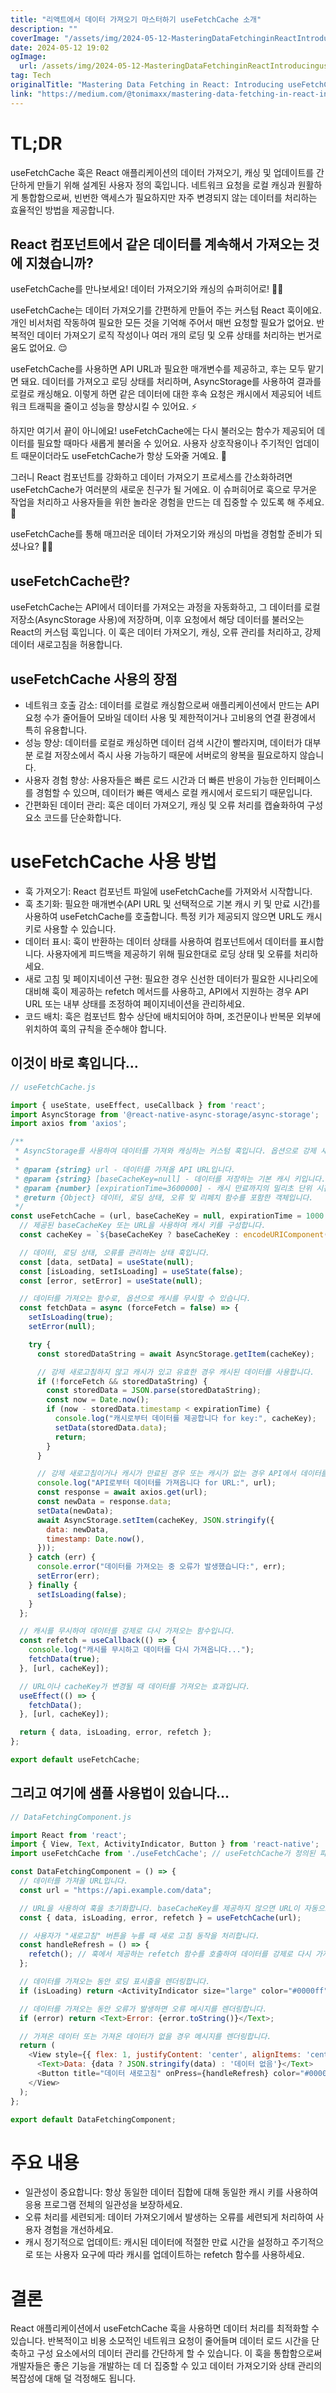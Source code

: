 ```yaml
---
title: "리액트에서 데이터 가져오기 마스터하기 useFetchCache 소개"
description: ""
coverImage: "/assets/img/2024-05-12-MasteringDataFetchinginReactIntroducinguseFetchCache_0.png"
date: 2024-05-12 19:02
ogImage: 
  url: /assets/img/2024-05-12-MasteringDataFetchinginReactIntroducinguseFetchCache_0.png
tag: Tech
originalTitle: "Mastering Data Fetching in React: Introducing useFetchCache"
link: "https://medium.com/@tonimaxx/mastering-data-fetching-in-react-introducing-usefetchcache-12954d09e8fb"
---
```



# TL;DR

useFetchCache 훅은 React 애플리케이션의 데이터 가져오기, 캐싱 및 업데이트를 간단하게 만들기 위해 설계된 사용자 정의 훅입니다. 네트워크 요청을 로컬 캐싱과 원활하게 통합함으로써, 빈번한 액세스가 필요하지만 자주 변경되지 않는 데이터를 처리하는 효율적인 방법을 제공합니다.

## React 컴포넌트에서 같은 데이터를 계속해서 가져오는 것에 지쳤습니까?

useFetchCache를 만나보세요! 데이터 가져오기와 캐싱의 슈퍼히어로! 🦸‍♂️



useFetchCache는 데이터 가져오기를 간편하게 만들어 주는 커스텀 React 훅이에요. 개인 비서처럼 작동하여 필요한 모든 것을 기억해 주어서 매번 요청할 필요가 없어요. 반복적인 데이터 가져오기 로직 작성이나 여러 개의 로딩 및 오류 상태를 처리하는 번거로움도 없어요. 😌

useFetchCache를 사용하면 API URL과 필요한 매개변수를 제공하고, 후는 모두 맡기면 돼요. 데이터를 가져오고 로딩 상태를 처리하며, AsyncStorage를 사용하여 결과를 로컬로 캐싱해요. 이렇게 하면 같은 데이터에 대한 후속 요청은 캐시에서 제공되어 네트워크 트래픽을 줄이고 성능을 향상시킬 수 있어요. ⚡

하지만 여기서 끝이 아니에요! useFetchCache에는 다시 불러오는 함수가 제공되어 데이터를 필요할 때마다 새롭게 불러올 수 있어요. 사용자 상호작용이나 주기적인 업데이트 때문이더라도 useFetchCache가 항상 도와줄 거예요. 🔄

그러니 React 컴포넌트를 강화하고 데이터 가져오기 프로세스를 간소화하려면 useFetchCache가 여러분의 새로운 친구가 될 거에요. 이 슈퍼히어로 훅으로 무거운 작업을 처리하고 사용자들을 위한 놀라운 경험을 만드는 데 집중할 수 있도록 해 주세요. 💯



useFetchCache를 통해 매끄러운 데이터 가져오기와 캐싱의 마법을 경험할 준비가 되셨나요? 🚀✨

## useFetchCache란?

useFetchCache는 API에서 데이터를 가져오는 과정을 자동화하고, 그 데이터를 로컬 저장소(AsyncStorage 사용)에 저장하며, 이후 요청에서 해당 데이터를 불러오는 React의 커스텀 훅입니다. 이 훅은 데이터 가져오기, 캐싱, 오류 관리를 처리하고, 강제 데이터 새로고침을 허용합니다.

## useFetchCache 사용의 장점



- 네트워크 호출 감소: 데이터를 로컬로 캐싱함으로써 애플리케이션에서 만드는 API 요청 수가 줄어들어 모바일 데이터 사용 및 제한적이거나 고비용의 연결 환경에서 특히 유용합니다.
- 성능 향상: 데이터를 로컬로 캐싱하면 데이터 검색 시간이 빨라지며, 데이터가 대부분 로컬 저장소에서 즉시 사용 가능하기 때문에 서버로의 왕복을 필요로하지 않습니다.
- 사용자 경험 향상: 사용자들은 빠른 로드 시간과 더 빠른 반응이 가능한 인터페이스를 경험할 수 있으며, 데이터가 빠른 액세스 로컬 캐시에서 로드되기 때문입니다.
- 간편화된 데이터 관리: 훅은 데이터 가져오기, 캐싱 및 오류 처리를 캡슐화하여 구성 요소 코드를 단순화합니다.

# useFetchCache 사용 방법

- 훅 가져오기: React 컴포넌트 파일에 useFetchCache를 가져와서 시작합니다.
- 훅 초기화: 필요한 매개변수(API URL 및 선택적으로 기본 캐시 키 및 만료 시간)를 사용하여 useFetchCache를 호출합니다. 특정 키가 제공되지 않으면 URL도 캐시 키로 사용할 수 있습니다.
- 데이터 표시: 훅이 반환하는 데이터 상태를 사용하여 컴포넌트에서 데이터를 표시합니다. 사용자에게 피드백을 제공하기 위해 필요한대로 로딩 상태 및 오류를 처리하세요.
- 새로 고침 및 페이지네이션 구현: 필요한 경우 신선한 데이터가 필요한 시나리오에 대비해 훅이 제공하는 refetch 메서드를 사용하고, API에서 지원하는 경우 API URL 또는 내부 상태를 조정하여 페이지네이션을 관리하세요.
- 코드 배치: 훅은 컴포넌트 함수 상단에 배치되어야 하며, 조건문이나 반복문 외부에 위치하여 훅의 규칙을 준수해야 합니다.

## 이것이 바로 훅입니다…



```js
// useFetchCache.js

import { useState, useEffect, useCallback } from 'react';
import AsyncStorage from '@react-native-async-storage/async-storage';
import axios from 'axios';

/**
 * AsyncStorage를 사용하여 데이터를 가져와 캐싱하는 커스텀 훅입니다. 옵션으로 강제 새로고침이 가능합니다.
 * 
 * @param {string} url - 데이터를 가져올 API URL입니다.
 * @param {string} [baseCacheKey=null] - 데이터를 저장하는 기본 캐시 키입니다. 제공되지 않으면 URL이 기본값으로 사용됩니다.
 * @param {number} [expirationTime=3600000] - 캐시 만료까지의 밀리초 단위 시간입니다 (기본값은 1시간).
 * @return {Object} 데이터, 로딩 상태, 오류 및 리페치 함수를 포함한 객체입니다.
 */
const useFetchCache = (url, baseCacheKey = null, expirationTime = 1000 * 60 * 60) => {
  // 제공된 baseCacheKey 또는 URL을 사용하여 캐시 키를 구성합니다.
  const cacheKey = `${baseCacheKey ? baseCacheKey : encodeURIComponent(url)}`;

  // 데이터, 로딩 상태, 오류를 관리하는 상태 훅입니다.
  const [data, setData] = useState(null);
  const [isLoading, setIsLoading] = useState(false);
  const [error, setError] = useState(null);

  // 데이터를 가져오는 함수로, 옵션으로 캐시를 무시할 수 있습니다.
  const fetchData = async (forceFetch = false) => {
    setIsLoading(true);
    setError(null);

    try {
      const storedDataString = await AsyncStorage.getItem(cacheKey);

      // 강제 새로고침하지 않고 캐시가 있고 유효한 경우 캐시된 데이터를 사용합니다.
      if (!forceFetch && storedDataString) {
        const storedData = JSON.parse(storedDataString);
        const now = Date.now();
        if (now - storedData.timestamp < expirationTime) {
          console.log("캐시로부터 데이터를 제공합니다 for key:", cacheKey);
          setData(storedData.data);
          return;
        }
      }

      // 강제 새로고침이거나 캐시가 만료된 경우 또는 캐시가 없는 경우 API에서 데이터를 가져옵니다.
      console.log("API로부터 데이터를 가져옵니다 for URL:", url);
      const response = await axios.get(url);
      const newData = response.data;
      setData(newData);
      await AsyncStorage.setItem(cacheKey, JSON.stringify({
        data: newData,
        timestamp: Date.now(),
      }));
    } catch (err) {
      console.error("데이터를 가져오는 중 오류가 발생했습니다:", err);
      setError(err);
    } finally {
      setIsLoading(false);
    }
  };

  // 캐시를 무시하여 데이터를 강제로 다시 가져오는 함수입니다.
  const refetch = useCallback(() => {
    console.log("캐시를 무시하고 데이터를 다시 가져옵니다...");
    fetchData(true);
  }, [url, cacheKey]);

  // URL이나 cacheKey가 변경될 때 데이터를 가져오는 효과입니다.
  useEffect(() => {
    fetchData();
  }, [url, cacheKey]);

  return { data, isLoading, error, refetch };
};

export default useFetchCache;
```

## 그리고 여기에 샘플 사용법이 있습니다...

```js
// DataFetchingComponent.js 

import React from 'react';
import { View, Text, ActivityIndicator, Button } from 'react-native';
import useFetchCache from './useFetchCache'; // useFetchCache가 정의된 파일로 올바르게 지정하세요.

const DataFetchingComponent = () => {
  // 데이터를 가져올 URL입니다.
  const url = "https://api.example.com/data";

  // URL을 사용하여 훅을 초기화합니다. baseCacheKey를 제공하지 않으면 URL이 자동으로 캐시 키로 사용됩니다.
  const { data, isLoading, error, refetch } = useFetchCache(url);

  // 사용자가 "새로고침" 버튼을 누를 때 새로 고침 동작을 처리합니다.
  const handleRefresh = () => {
    refetch(); // 훅에서 제공하는 refetch 함수를 호출하여 데이터를 강제로 다시 가져옵니다.
  };

  // 데이터를 가져오는 동안 로딩 표시줄을 렌더링합니다.
  if (isLoading) return <ActivityIndicator size="large" color="#0000ff" />;

  // 데이터를 가져오는 동안 오류가 발생하면 오류 메시지를 렌더링합니다.
  if (error) return <Text>Error: {error.toString()}</Text>;

  // 가져온 데이터 또는 가져온 데이터가 없을 경우 메시지를 렌더링합니다.
  return (
    <View style={{ flex: 1, justifyContent: 'center', alignItems: 'center' }}>
      <Text>Data: {data ? JSON.stringify(data) : '데이터 없음'}</Text>
      <Button title="데이터 새로고침" onPress={handleRefresh} color="#0000ff" />
    </View>
  );
};

export default DataFetchingComponent;
```

# 주요 내용



- 일관성이 중요합니다: 항상 동일한 데이터 집합에 대해 동일한 캐시 키를 사용하여 응용 프로그램 전체의 일관성을 보장하세요.
- 오류 처리를 세련되게: 데이터 가져오기에서 발생하는 오류를 세련되게 처리하여 사용자 경험을 개선하세요.
- 캐시 정기적으로 업데이트: 캐시된 데이터에 적절한 만료 시간을 설정하고 주기적으로 또는 사용자 요구에 따라 캐시를 업데이트하는 refetch 함수를 사용하세요.

# 결론

React 애플리케이션에서 useFetchCache 훅을 사용하면 데이터 처리를 최적화할 수 있습니다. 반복적이고 비용 소모적인 네트워크 요청이 줄어들며 데이터 로드 시간을 단축하고 구성 요소에서의 데이터 관리를 간단하게 할 수 있습니다. 이 훅을 통합함으로써 개발자들은 좋은 기능을 개발하는 데 더 집중할 수 있고 데이터 가져오기와 상태 관리의 복잡성에 대해 덜 걱정해도 됩니다.